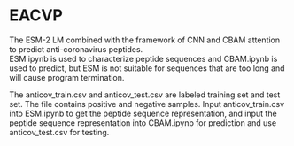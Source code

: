 # EACVP
The ESM-2 LM combined with the framework of CNN and CBAM attention to predict anti-coronavirus peptides.  
ESM.ipynb is used to characterize peptide sequences and CBAM.ipynb is used to predict, but ESM is not suitable for sequences that are too long and will cause program termination.  

The anticov_train.csv and anticov_test.csv are labeled training set and test set. The file contains positive and negative samples. Input anticov_train.csv into ESM.ipynb to get the peptide sequence representation, and input the peptide sequence representation into CBAM.ipynb for prediction and use anticov_test.csv for testing.
